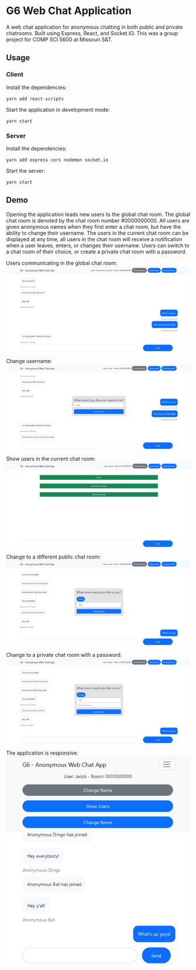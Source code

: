 # G6 Web Chat Application
A web chat application for anonymous chatting in both public and private chatrooms. Built using Express, React, and Socket.IO. This was a group project for COMP SCI 5600 at Missouri S&T.

## Usage
### Client
Install the dependencies:
```
yarn add react-scripts
```

Start the application in development mode:
```
yarn start
```

### Server
Install the dependencies:
```
yarn add express cors nodemon socket.io
```

Start the server:
```
yarn start
```

## Demo
Opening the application leads new users to the global chat room. The global chat room is denoted by 
the chat room number #0000000000. All users are given anonymous names when they first enter a chat room, but have the ability to change their username. The users in the current chat room can be displayed at any time, all users in the chat room will receive a notification when a user leaves, enters, or changes their username. Users can switch to a chat room of their choice, or create a private chat room with a password.

Users communicating in the global chat room:
![Image showing users communicating in the global chat room.](screenshots/demo-1.png)

Change username:
![Image showing the feature to change your username.](screenshots/demo-2.png)

Show users in the current chat room:
![Image showing the feature to display all users in the current chat room.](screenshots/demo-3.png)

Change to a different public chat room:
![Image showing the feature to change to a different public chat room.](screenshots/demo-4.png)

Change to a private chat room with a password:
![Image showing the feature to change to a private chat room with a password.](screenshots/demo-5.png)

The application is responsive:
![Image showing how the application is responsive.](screenshots/demo-6.png)